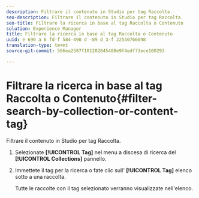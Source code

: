 ```yaml
---
description: Filtrare il contenuto in Studio per tag Raccolta.
seo-description: Filtrare il contenuto in Studio per tag Raccolta.
seo-title: Filtrare la ricerca in base al tag Raccolta o Contenuto
solution: Experience Manager
title: Filtrare la ricerca in base al tag Raccolta o Contenuto
uuid: e 690 a 6 fd-f 584-490 d -89 d 3-f 22550766698
translation-type: tm+mt
source-git-commit: 566ea2587f101202045488e9f4edf73ece100293

---
```



# Filtrare la ricerca in base al tag Raccolta o Contenuto{#filter-search-by-collection-or-content-tag}

Filtrare il contenuto in Studio per tag Raccolta.

1. Selezionate **[!UICONTROL Tag]** nel menu a discesa di ricerca del **[!UICONTROL Collections]** pannello.
1. Immettete il tag per la ricerca o fate clic sull' **[!UICONTROL Tag]** elenco sotto a una raccolta.

   Tutte le raccolte con il tag selezionato verranno visualizzate nell'elenco.